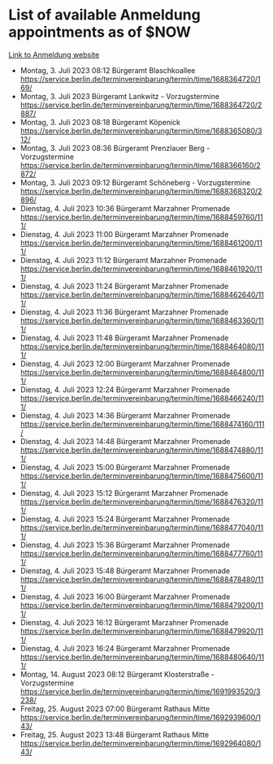 # List of available Anmeldung appointments as of $NOW
[Link to Anmeldung website](https://service.berlin.de/terminvereinbarung/termin/tag.php?termin=1&anliegen[]=120686&dienstleisterlist=122210,122217,327316,122219,327312,122227,327314,122231,327346,122243,327348,122254,122252,329742,122260,329745,122262,329748,122271,327278,122273,327274,122277,327276,330436,122280,327294,122282,327290,122284,327292,122291,327270,122285,327266,122286,327264,122296,327268,150230,329760,122297,327286,122294,327284,122312,329763,122314,329775,122304,327330,122311,327334,122309,327332,317869,122281,327352,122279,329772,122283,122276,327324,122274,327326,122267,329766,122246,327318,122251,327320,122257,327322,122208,327298,122226,327300&herkunft=http%3A%2F%2Fservice.berlin.de%2Fdienstleistung%2F120686%2F)
- Montag, 3. Juli 2023 08:12 Bürgeramt Blaschkoallee https://service.berlin.de/terminvereinbarung/termin/time/1688364720/169/
- Montag, 3. Juli 2023  Bürgeramt Lankwitz - Vorzugstermine https://service.berlin.de/terminvereinbarung/termin/time/1688364720/2887/
- Montag, 3. Juli 2023 08:18 Bürgeramt Köpenick https://service.berlin.de/terminvereinbarung/termin/time/1688365080/312/
- Montag, 3. Juli 2023 08:36 Bürgeramt Prenzlauer Berg - Vorzugstermine https://service.berlin.de/terminvereinbarung/termin/time/1688366160/2872/
- Montag, 3. Juli 2023 09:12 Bürgeramt Schöneberg - Vorzugstermine https://service.berlin.de/terminvereinbarung/termin/time/1688368320/2896/
- Dienstag, 4. Juli 2023 10:36 Bürgeramt Marzahner Promenade https://service.berlin.de/terminvereinbarung/termin/time/1688459760/111/
- Dienstag, 4. Juli 2023 11:00 Bürgeramt Marzahner Promenade https://service.berlin.de/terminvereinbarung/termin/time/1688461200/111/
- Dienstag, 4. Juli 2023 11:12 Bürgeramt Marzahner Promenade https://service.berlin.de/terminvereinbarung/termin/time/1688461920/111/
- Dienstag, 4. Juli 2023 11:24 Bürgeramt Marzahner Promenade https://service.berlin.de/terminvereinbarung/termin/time/1688462640/111/
- Dienstag, 4. Juli 2023 11:36 Bürgeramt Marzahner Promenade https://service.berlin.de/terminvereinbarung/termin/time/1688463360/111/
- Dienstag, 4. Juli 2023 11:48 Bürgeramt Marzahner Promenade https://service.berlin.de/terminvereinbarung/termin/time/1688464080/111/
- Dienstag, 4. Juli 2023 12:00 Bürgeramt Marzahner Promenade https://service.berlin.de/terminvereinbarung/termin/time/1688464800/111/
- Dienstag, 4. Juli 2023 12:24 Bürgeramt Marzahner Promenade https://service.berlin.de/terminvereinbarung/termin/time/1688466240/111/
- Dienstag, 4. Juli 2023 14:36 Bürgeramt Marzahner Promenade https://service.berlin.de/terminvereinbarung/termin/time/1688474160/111/
- Dienstag, 4. Juli 2023 14:48 Bürgeramt Marzahner Promenade https://service.berlin.de/terminvereinbarung/termin/time/1688474880/111/
- Dienstag, 4. Juli 2023 15:00 Bürgeramt Marzahner Promenade https://service.berlin.de/terminvereinbarung/termin/time/1688475600/111/
- Dienstag, 4. Juli 2023 15:12 Bürgeramt Marzahner Promenade https://service.berlin.de/terminvereinbarung/termin/time/1688476320/111/
- Dienstag, 4. Juli 2023 15:24 Bürgeramt Marzahner Promenade https://service.berlin.de/terminvereinbarung/termin/time/1688477040/111/
- Dienstag, 4. Juli 2023 15:36 Bürgeramt Marzahner Promenade https://service.berlin.de/terminvereinbarung/termin/time/1688477760/111/
- Dienstag, 4. Juli 2023 15:48 Bürgeramt Marzahner Promenade https://service.berlin.de/terminvereinbarung/termin/time/1688478480/111/
- Dienstag, 4. Juli 2023 16:00 Bürgeramt Marzahner Promenade https://service.berlin.de/terminvereinbarung/termin/time/1688479200/111/
- Dienstag, 4. Juli 2023 16:12 Bürgeramt Marzahner Promenade https://service.berlin.de/terminvereinbarung/termin/time/1688479920/111/
- Dienstag, 4. Juli 2023 16:24 Bürgeramt Marzahner Promenade https://service.berlin.de/terminvereinbarung/termin/time/1688480640/111/
- Montag, 14. August 2023 08:12 Bürgeramt Klosterstraße - Vorzugstermine https://service.berlin.de/terminvereinbarung/termin/time/1691993520/3238/
- Freitag, 25. August 2023 07:00 Bürgeramt Rathaus Mitte https://service.berlin.de/terminvereinbarung/termin/time/1692939600/143/
- Freitag, 25. August 2023 13:48 Bürgeramt Rathaus Mitte https://service.berlin.de/terminvereinbarung/termin/time/1692964080/143/

